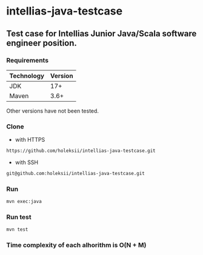 # intellias-java-testcase
## Test case for Intellias Junior Java/Scala software engineer position.

### Requirements
Technology | Version
---------- | -------------
JDK        | 17+
Maven      | 3.6+

Other versions have not been tested.


### Clone
* with HTTPS
```bash
https://github.com/holeksii/intellias-java-testcase.git
```
* with SSH
```bash
git@github.com:holeksii/intellias-java-testcase.git
```

### Run
```bash
mvn exec:java
```
### Run test
```bash
mvn test
```

### Time complexity of each alhorithm is O(N + M)
